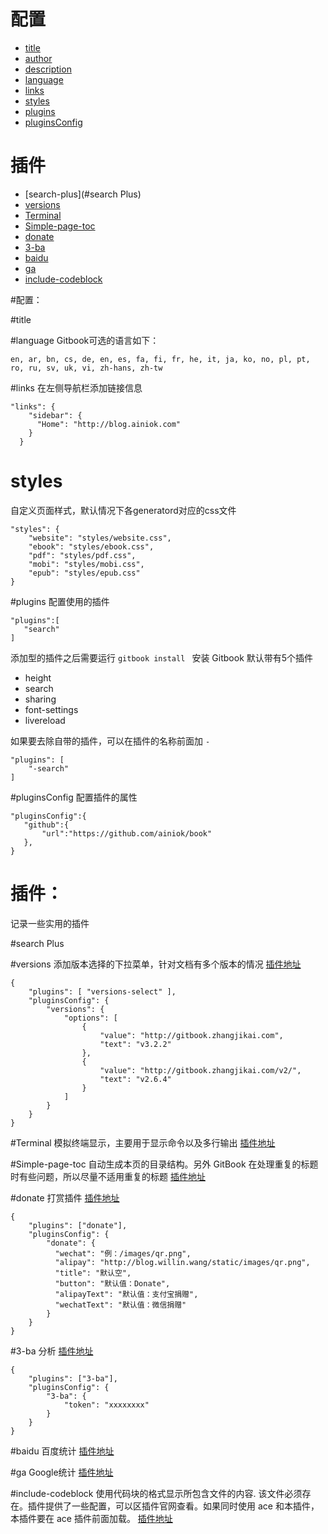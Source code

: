 # 配置
* [title](#title)
* [author](#author)
* [description](#description)
* [language](#language)
* [links](#links)
* [styles](#styles)
* [plugins](#plugins)
* [pluginsConfig](#pluginsConfig)

# 插件
* [search-plus](#search Plus)
* [versions](#versions)
* [Terminal](#Terminal)
* [Simple-page-toc](#Simple-page-toc)
* [donate](#donate)
* [3-ba](#3-ba)
* [baidu](#baidu)
* [ga](#ga)
* [include-codeblock](#include-codeblock)



#配置：

#title

#language
Gitbook可选的语言如下：

`en, ar, bn, cs, de, en, es, fa, fi, fr, he, it, ja, ko, no, pl, pt, ro, ru, sv, uk, vi, zh-hans, zh-tw`

#links
在左侧导航栏添加链接信息

```
"links": {
    "sidebar": {
      "Home": "http://blog.ainiok.com"
    }
  }
```

# styles
自定义页面样式，默认情况下各generatord对应的css文件

```
"styles": {
    "website": "styles/website.css",
    "ebook": "styles/ebook.css",
    "pdf": "styles/pdf.css",
    "mobi": "styles/mobi.css",
    "epub": "styles/epub.css"
}
```

#plugins
配置使用的插件

```
"plugins":[
   "search"
]
```

添加型的插件之后需要运行 `gitbook install ` 安装
Gitbook 默认带有5个插件
- height
- search
- sharing
- font-settings
- livereload

如果要去除自带的插件，可以在插件的名称前面加 ` - `

```
"plugins": [
    "-search"
]
```
#pluginsConfig
配置插件的属性
```
"pluginsConfig":{
   "github":{
       "url":"https://github.com/ainiok/book"
   },
}
```

# 插件：
记录一些实用的插件

#search Plus

#versions
添加版本选择的下拉菜单，针对文档有多个版本的情况
[插件地址](https://plugins.gitbook.com/plugin/versions-select)

```
{
    "plugins": [ "versions-select" ],
    "pluginsConfig": {
        "versions": {
            "options": [
                {
                    "value": "http://gitbook.zhangjikai.com",
                    "text": "v3.2.2"
                },
                {
                    "value": "http://gitbook.zhangjikai.com/v2/",
                    "text": "v2.6.4"
                }
            ]
        }
    }
}
```

#Terminal
模拟终端显示，主要用于显示命令以及多行输出
[插件地址](https://plugins.gitbook.com/plugin/terminal)

#Simple-page-toc
自动生成本页的目录结构。另外 GitBook 在处理重复的标题时有些问题，所以尽量不适用重复的标题
[插件地址](https://plugins.gitbook.com/plugin/simple-page-toc)

#donate
打赏插件
[插件地址](https://plugins.gitbook.com/plugin/donate)

```
{
    "plugins": ["donate"],
    "pluginsConfig": {
        "donate": {
          "wechat": "例：/images/qr.png",
          "alipay": "http://blog.willin.wang/static/images/qr.png",
          "title": "默认空",
          "button": "默认值：Donate",
          "alipayText": "默认值：支付宝捐赠",
          "wechatText": "默认值：微信捐赠"
        }
    }
}
```

#3-ba
分析
[插件地址](https://plugins.gitbook.com/plugin/3-ba)

```
{
    "plugins": ["3-ba"],
    "pluginsConfig": {
        "3-ba": {
            "token": "xxxxxxxx"
        }
    }
}
```
#baidu
百度统计
[插件地址](https://plugins.gitbook.com/plugin/baidu)

#ga
Google统计
[插件地址](https://plugins.gitbook.com/plugin/ga)

#include-codeblock
使用代码块的格式显示所包含文件的内容. 该文件必须存在。插件提供了一些配置，可以区插件官网查看。如果同时使用 ace 和本插件，本插件要在 ace 插件前面加载。
[插件地址](https://plugins.gitbook.com/plugin/include-codeblock)




[](http://gitbook.zhangjikai.com/plugins.html)